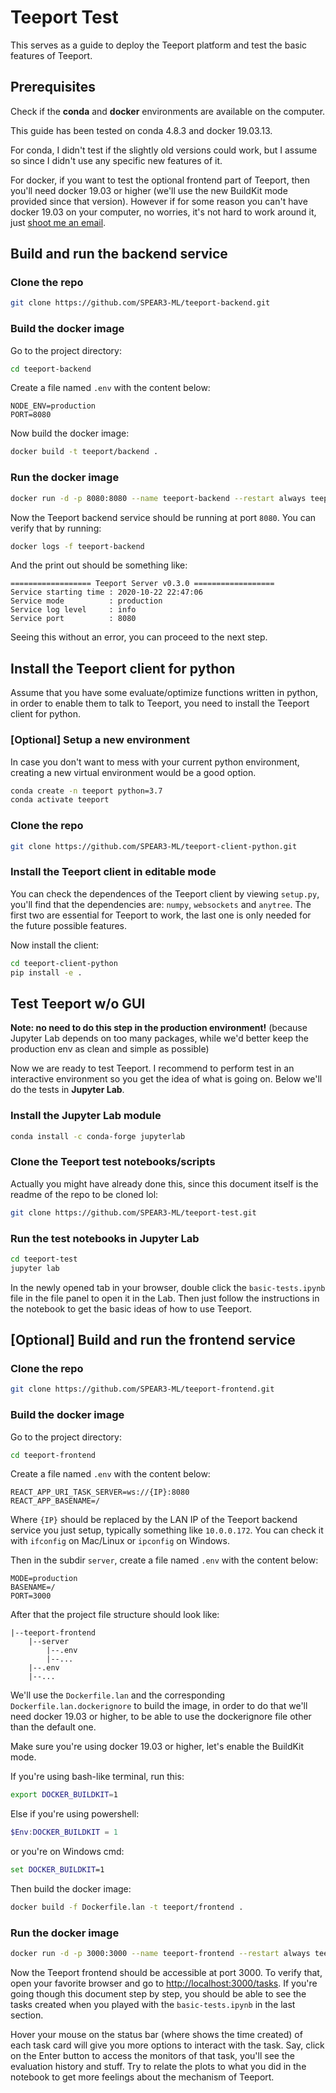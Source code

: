 # Teeport Test

This serves as a guide to deploy the Teeport platform and test the basic features of Teeport.

## Prerequisites

Check if the **conda** and **docker** environments are available on the computer.

This guide has been tested on conda 4.8.3 and docker 19.03.13.

For conda, I didn't test if the slightly old versions could work, but I assume so since I didn't use any specific new features of it.

For docker, if you want to test the optional frontend part of Teeport, then you'll need docker 19.03 or higher (we'll use the new BuildKit mode provided since that version). However if for some reason you can't have docker 19.03 on your computer, no worries, it's not hard to work around it, just [shoot me an email](mailto:zhezhang@slac.stanford.edu).

## Build and run the backend service

### Clone the repo

```bash
git clone https://github.com/SPEAR3-ML/teeport-backend.git
```

### Build the docker image

Go to the project directory:

```bash
cd teeport-backend
```

Create a file named `.env` with the content below:

```
NODE_ENV=production
PORT=8080
```

Now build the docker image:

```bash
docker build -t teeport/backend .
```

### Run the docker image

```bash
docker run -d -p 8080:8080 --name teeport-backend --restart always teeport/backend
```

Now the Teeport backend service should be running at port `8080`. You can verify that by running:

```bash
docker logs -f teeport-backend
```

And the print out should be something like:

```
================== Teeport Server v0.3.0 ==================
Service starting time : 2020-10-22 22:47:06
Service mode          : production
Service log level     : info
Service port          : 8080
```

Seeing this without an error, you can proceed to the next step.

## Install the Teeport client for python

Assume that you have some evaluate/optimize functions written in python, in order to enable them to talk to Teeport, you need to install the Teeport client for python.

### [Optional] Setup a new environment

In case you don't want to mess with your current python environment, creating a new virtual environment would be a good option.

```bash
conda create -n teeport python=3.7
conda activate teeport
```

### Clone the repo

```bash
git clone https://github.com/SPEAR3-ML/teeport-client-python.git
```

### Install the Teeport client in editable mode

You can check the dependences of the Teeport client by viewing `setup.py`, you'll find that the dependencies are: `numpy`, `websockets` and `anytree`. The first two are essential for Teeport to work, the last one is only needed for the future possible features.

Now install the client:

```bash
cd teeport-client-python
pip install -e .
```

## Test Teeport w/o GUI

**Note: no need to do this step in the production environment!** (because Jupyter Lab depends on too many packages, while we'd better keep the production env as clean and simple as possible)

Now we are ready to test Teeport. I recommend to perform test in an interactive environment so you get the idea of what is going on. Below we'll do the tests in **Jupyter Lab**.

### Install the Jupyter Lab module

```bash
conda install -c conda-forge jupyterlab
```

### Clone the Teeport test notebooks/scripts

Actually you might have already done this, since this document itself is the readme of the repo to be cloned lol:

```bash
git clone https://github.com/SPEAR3-ML/teeport-test.git
```

### Run the test notebooks in Jupyter Lab

```bash
cd teeport-test
jupyter lab
```

In the newly opened tab in your browser, double click the `basic-tests.ipynb` file in the file panel to open it in the Lab. Then just follow the instructions in the notebook to get the basic ideas of how to use Teeport.

## [Optional] Build and run the frontend service

### Clone the repo

```bash
git clone https://github.com/SPEAR3-ML/teeport-frontend.git
```

### Build the docker image

Go to the project directory:

```bash
cd teeport-frontend
```

Create a file named `.env` with the content below:

```
REACT_APP_URI_TASK_SERVER=ws://{IP}:8080
REACT_APP_BASENAME=/
```

Where `{IP}` should be replaced by the LAN IP of the Teeport backend service you just setup, typically something like `10.0.0.172`. You can check it with `ifconfig` on Mac/Linux or `ipconfig` on Windows.

Then in the subdir `server`, create a file named `.env` with the content below:

```
MODE=production
BASENAME=/
PORT=3000
```

After that the project file structure should look like:

```
|--teeport-frontend
    |--server
        |--.env
        |--...
    |--.env
    |--...
```

We'll use the `Dockerfile.lan` and the corresponding `Dockerfile.lan.dockerignore` to build the image, in order to do that we'll need docker 19.03 or higher, to be able to use the dockerignore file other than the default one.

Make sure you're using docker 19.03 or higher, let's enable the BuildKit mode.

If you're using bash-like terminal, run this:

```bash
export DOCKER_BUILDKIT=1
```

Else if you're using powershell:

```powershell
$Env:DOCKER_BUILDKIT = 1
```

or you're on Windows cmd:

```cmd
set DOCKER_BUILDKIT=1
```

Then build the docker image:

```bash
docker build -f Dockerfile.lan -t teeport/frontend .
```

### Run the docker image

```bash
docker run -d -p 3000:3000 --name teeport-frontend --restart always teeport/frontend
```

Now the Teeport frontend should be accessible at port 3000. To verify that, open your favorite browser and go to [http://localhost:3000/tasks](http://localhost:3000/tasks). If you're going though this document step by step, you should be able to see the tasks created when you played with the `basic-tests.ipynb` in the last section.

Hover your mouse on the status bar (where shows the time created) of each task card will give you more options to interact with the task. Say, click on the Enter button to access the monitors of that task, you'll see the evaluation history and stuff. Try to relate the plots to what you did in the notebook to get more feelings about the mechanism of Teeport.
